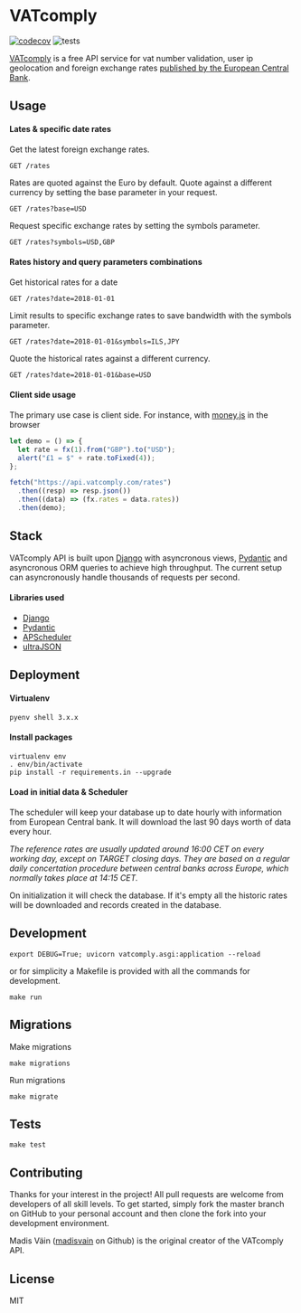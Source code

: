 # VATcomply

[![codecov](https://codecov.io/gh/madisvain/vatcomply/graph/badge.svg?token=ELA0NIP808)](https://codecov.io/gh/madisvain/vatcomply)
![tests](https://github.com/github/docs/actions/workflows/tests.yml/badge.svg)

[VATcomply](https://www.vatcomply.com) is a free API service for vat number validation, user ip geolocation and foreign exchange rates [published by the European Central Bank](https://www.ecb.europa.eu/stats/policy_and_exchange_rates/euro_reference_exchange_rates/html/index.en.html).

## Usage

#### Lates & specific date rates

Get the latest foreign exchange rates.

```http
GET /rates
```

Rates are quoted against the Euro by default. Quote against a different currency by setting the base parameter in your request.

```http
GET /rates?base=USD
```

Request specific exchange rates by setting the symbols parameter.

```http
GET /rates?symbols=USD,GBP
```

#### Rates history and query parameters combinations

Get historical rates for a date

```http
GET /rates?date=2018-01-01
```

Limit results to specific exchange rates to save bandwidth with the symbols parameter.

```http
GET /rates?date=2018-01-01&symbols=ILS,JPY
```

Quote the historical rates against a different currency.

```http
GET /rates?date=2018-01-01&base=USD
```

#### Client side usage

The primary use case is client side. For instance, with [money.js](https://openexchangerates.github.io/money.js/) in the browser

```js
let demo = () => {
  let rate = fx(1).from("GBP").to("USD");
  alert("£1 = $" + rate.toFixed(4));
};

fetch("https://api.vatcomply.com/rates")
  .then((resp) => resp.json())
  .then((data) => (fx.rates = data.rates))
  .then(demo);
```

## Stack

VATcomply API is built upon [Django](https://www.djangoproject.com/) with asyncronous views, [Pydantic](https://docs.pydantic.dev/latest/) and asyncronous ORM queries to achieve high throughput. The current setup can asyncronously handle thousands of requests per second.

#### Libraries used

- [Django](https://www.djangoproject.com/)
- [Pydantic](https://docs.pydantic.dev/latest/)
- [APScheduler](https://github.com/agronholm/apscheduler)
- [ultraJSON](https://github.com/esnme/ultrajson)

## Deployment

#### Virtualenv

```shell
pyenv shell 3.x.x
```

#### Install packages

```shell
virtualenv env
. env/bin/activate
pip install -r requirements.in --upgrade
```

#### Load in initial data & Scheduler

The scheduler will keep your database up to date hourly with information from European Central bank. It will download the last 90 days worth of data every hour.

_The reference rates are usually updated around 16:00 CET on every working day, except on TARGET closing days. They are based on a regular daily concertation procedure between central banks across Europe, which normally takes place at 14:15 CET._

On initialization it will check the database. If it's empty all the historic rates will be downloaded and records created in the database.

## Development

```shell
export DEBUG=True; uvicorn vatcomply.asgi:application --reload
```

or for simplicity a Makefile is provided with all the commands for development.

```shell
make run
```

## Migrations

Make migrations

```shell
make migrations
```

Run migrations

```shell
make migrate
```

## Tests

```shell
make test
```

## Contributing

Thanks for your interest in the project! All pull requests are welcome from developers of all skill levels. To get started, simply fork the master branch on GitHub to your personal account and then clone the fork into your development environment.

Madis Väin ([madisvain](https://github.com/madisvain) on Github) is the original creator of the VATcomply API.

## License

MIT
